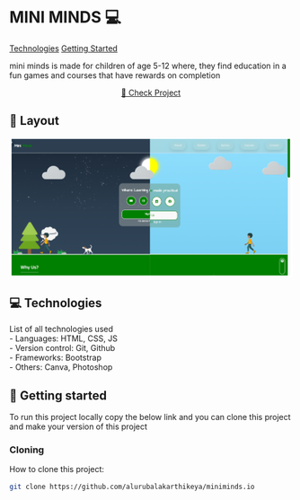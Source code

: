 <h1 style="font-weight: bold;">MINI MINDS 💻</h1>
<p>
   <a href="#technologies">Technologies</a>
   <a href="#started">Getting Started</a>
</p>
<p>mini minds is made for children of age 5-12 where, they find education in a fun games and courses that have rewards on completion </p>
<p align="center">
   <a href="https://alurubalakarthikeya.github.io/miniminds.io/">📱 Check Project</a>
</p>
<h2 id="layout">🎨 Layout</h2>
<p align="center">
   <img src="images/miniminds.png" alt="Random Image" width="800px">
</p>
<h2 id="technologies">💻 Technologies</h2>
List of all technologies used <br>
- Languages: HTML, CSS, JS <br>
- Version control: Git, Github <br>
- Frameworks: Bootstrap <br>
- Others: Canva, Photoshop <br>
<h2 id="started">🚀 Getting started</h2>
To run this project locally copy the below link and you can clone this project and make your version of this project
<h3>Cloning</h3>
How to clone this project:

```bash
git clone https://github.com/alurubalakarthikeya/miniminds.io
```
